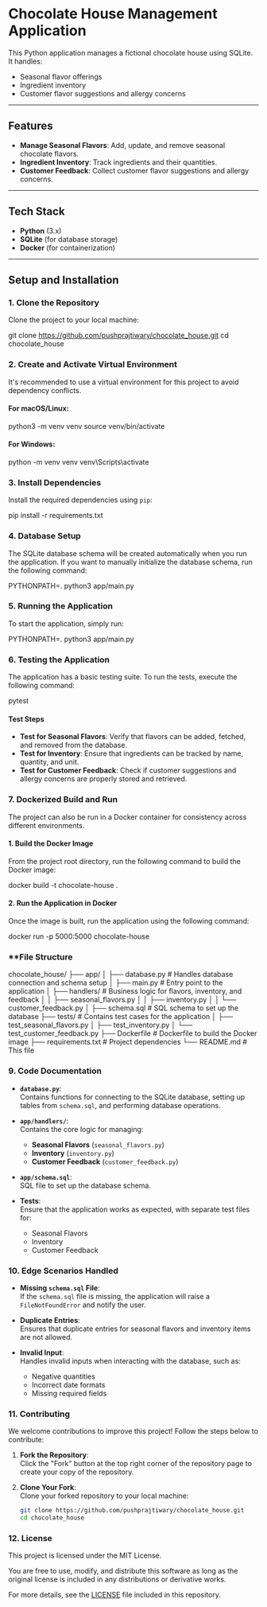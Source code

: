 # Chocolate House Management Application

This Python application manages a fictional chocolate house using SQLite. It handles:
- Seasonal flavor offerings
- Ingredient inventory
- Customer flavor suggestions and allergy concerns

---

## **Features**
- **Manage Seasonal Flavors**: Add, update, and remove seasonal chocolate flavors.
- **Ingredient Inventory**: Track ingredients and their quantities.
- **Customer Feedback**: Collect customer flavor suggestions and allergy concerns.

---

## **Tech Stack**
- **Python** (3.x)
- **SQLite** (for database storage)
- **Docker** (for containerization)

---

## **Setup and Installation**

### **1. Clone the Repository**

Clone the project to your local machine:


git clone https://github.com/pushprajtiwary/chocolate_house.git
cd chocolate_house
### **2. Create and Activate Virtual Environment**

It's recommended to use a virtual environment for this project to avoid dependency conflicts.

#### **For macOS/Linux**:


python3 -m venv venv
source venv/bin/activate
#### **For Windows**:


python -m venv venv
venv\Scripts\activate
### **3. Install Dependencies**

Install the required dependencies using `pip`:


pip install -r requirements.txt
### **4. Database Setup**

The SQLite database schema will be created automatically when you run the application. If you want to manually initialize the database schema, run the following command:


PYTHONPATH=. python3 app/main.py
### **5. Running the Application**

To start the application, simply run:


PYTHONPATH=. python3 app/main.py
### **6. Testing the Application**

The application has a basic testing suite. To run the tests, execute the following command:


pytest
#### **Test Steps**

- **Test for Seasonal Flavors**: Verify that flavors can be added, fetched, and removed from the database.
- **Test for Inventory**: Ensure that ingredients can be tracked by name, quantity, and unit.
- **Test for Customer Feedback**: Check if customer suggestions and allergy concerns are properly stored and retrieved.
### **7. Dockerized Build and Run**

The project can also be run in a Docker container for consistency across different environments.

#### **1. Build the Docker Image**

From the project root directory, run the following command to build the Docker image:


docker build -t chocolate-house .
#### **2. Run the Application in Docker**

Once the image is built, run the application using the following command:


docker run -p 5000:5000 chocolate-house
### **File Structure
chocolate_house/
├── app/
│   ├── database.py           # Handles database connection and schema setup
│   ├── main.py               # Entry point to the application
│   ├── handlers/             # Business logic for flavors, inventory, and feedback
│   │   ├── seasonal_flavors.py
│   │   ├── inventory.py
│   │   └── customer_feedback.py
│   ├── schema.sql            # SQL schema to set up the database
├── tests/                    # Contains test cases for the application
│   ├── test_seasonal_flavors.py
│   ├── test_inventory.py
│   └── test_customer_feedback.py
├── Dockerfile                # Dockerfile to build the Docker image
├── requirements.txt          # Project dependencies
└── README.md                 # This file
### **9. Code Documentation**

- **`database.py`**:  
  Contains functions for connecting to the SQLite database, setting up tables from `schema.sql`, and performing database operations.

- **`app/handlers/`**:  
  Contains the core logic for managing:
  - **Seasonal Flavors** (`seasonal_flavors.py`)
  - **Inventory** (`inventory.py`)
  - **Customer Feedback** (`customer_feedback.py`)

- **`app/schema.sql`**:  
  SQL file to set up the database schema.

- **Tests**:  
  Ensure that the application works as expected, with separate test files for:
  - Seasonal Flavors
  - Inventory
  - Customer Feedback
### **10. Edge Scenarios Handled**

- **Missing `schema.sql` File**:  
  If the `schema.sql` file is missing, the application will raise a `FileNotFoundError` and notify the user.

- **Duplicate Entries**:  
  Ensures that duplicate entries for seasonal flavors and inventory items are not allowed.

- **Invalid Input**:  
  Handles invalid inputs when interacting with the database, such as:
  - Negative quantities
  - Incorrect date formats
  - Missing required fields
### **11. Contributing**

We welcome contributions to improve this project! Follow the steps below to contribute:

1. **Fork the Repository**:  
   Click the "Fork" button at the top right corner of the repository page to create your copy of the repository.

2. **Clone Your Fork**:  
   Clone your forked repository to your local machine:

   ```bash
   git clone https://github.com/pushprajtiwary/chocolate_house.git
   cd chocolate_house
### **12. License**

This project is licensed under the MIT License.  

You are free to use, modify, and distribute this software as long as the original license is included in any distributions or derivative works.  

For more details, see the [LICENSE](LICENSE) file included in this repository.
